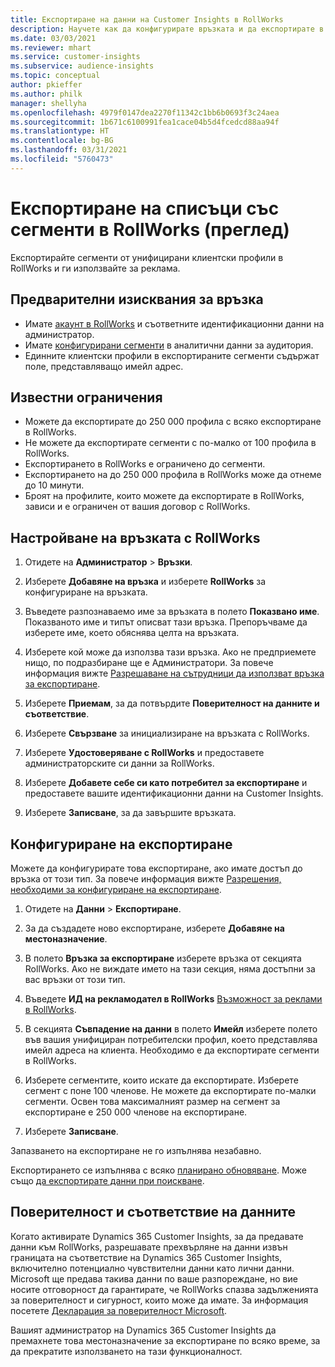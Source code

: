 ```yaml
---
title: Експортиране на данни на Customer Insights в RollWorks
description: Научете как да конфигурирате връзката и да експортирате в RollWorks.
ms.date: 03/03/2021
ms.reviewer: mhart
ms.service: customer-insights
ms.subservice: audience-insights
ms.topic: conceptual
author: pkieffer
ms.author: philk
manager: shellyha
ms.openlocfilehash: 4979f0147dea2270f11342c1bb6b0693f3c24aea
ms.sourcegitcommit: 1b671c6100991fea1cace04b5d4fcedcd88aa94f
ms.translationtype: HT
ms.contentlocale: bg-BG
ms.lasthandoff: 03/31/2021
ms.locfileid: "5760473"
---
```

# <a name="export-segment-lists-to-rollworks-preview"></a>Експортиране на списъци със сегменти в RollWorks (преглед)

Експортирайте сегменти от унифицирани клиентски профили в RollWorks и ги използвайте за реклама. 

## <a name="prerequisites-for-a-connection"></a>Предварителни изисквания за връзка

-   Имате [акаунт в RollWorks](https://www.rollworks.com/) и съответните идентификационни данни на администратор.
-   Имате [конфигурирани сегменти](segments.md) в аналитични данни за аудитория.
-   Единните клиентски профили в експортираните сегменти съдържат поле, представляващо имейл адрес.

## <a name="known-limitations"></a>Известни ограничения

- Можете да експортирате до 250 000 профила с всяко експортиране в RollWorks.
- Не можете да експортирате сегменти с по-малко от 100 профила в RollWorks. 
- Експортирането в RollWorks е ограничено до сегменти.
- Експортирането на до 250 000 профила в RollWorks може да отнеме до 10 минути. 
- Броят на профилите, които можете да експортирате в RollWorks, зависи и е ограничен от вашия договор с RollWorks.

## <a name="set-up-connection-to-rollworks"></a>Настройване на връзката с RollWorks

1. Отидете на **Администратор** > **Връзки**.

1. Изберете **Добавяне на връзка** и изберете **RollWorks** за конфигуриране на връзката.

1. Въведете разпознаваемо име за връзката в полето **Показвано име**. Показваното име и типът описват тази връзка. Препоръчваме да изберете име, което обяснява целта на връзката.

1. Изберете кой може да използва тази връзка. Ако не предприемете нищо, по подразбиране ще е Администратори. За повече информация вижте [Разрешаване на сътрудници да използват връзка за експортиране](connections.md#allow-contributors-to-use-a-connection-for-exports).

1. Изберете **Приемам**, за да потвърдите **Поверителност на данните и съответствие**.

1. Изберете **Свързване** за инициализиране на връзката с RollWorks.

1. Изберете **Удостоверяване с RollWorks** и предоставете администраторските си данни за RollWorks.

1. Изберете **Добавете себе си като потребител за експортиране** и предоставете вашите идентификационни данни на Customer Insights.

1. Изберете **Записване**, за да завършите връзката.

## <a name="configure-an-export"></a>Конфигуриране на експортиране

Можете да конфигурирате това експортиране, ако имате достъп до връзка от този тип. За повече информация вижте [Разрешения, необходими за конфигуриране на експортиране](export-destinations.md#set-up-a-new-export).

1. Отидете на **Данни** > **Експортиране**.

1. За да създадете ново експортиране, изберете **Добавяне на местоназначение**.

1. В полето **Връзка за експортиране** изберете връзка от секцията RollWorks. Ако не виждате името на тази секция, няма достъпни за вас връзки от този тип.

1. Въведете **ИД на рекламодател в RollWorks** [Възможност за реклами в RollWorks](https://help.adroll.com/hc/articles/212011838-Advertiser-Profiles).

3. В секцията **Съвпадение на данни** в полето **Имейл** изберете полето във вашия унифициран потребителски профил, което представлява имейл адреса на клиента. Необходимо е да експортирате сегменти в RollWorks.

1. Изберете сегментите, които искате да експортирате. Изберете сегмент с поне 100 членове. Не можете да експортирате по-малки сегменти. Освен това максималният размер на сегмент за експортиране е 250 000 членове на експортиране. 

1. Изберете **Записване**.

Запазването на експортиране не го изпълнява незабавно.

Експортирането се изпълнява с всяко [планирано обновяване](system.md#schedule-tab). Може също [да експортирате данни при поискване](export-destinations.md#run-exports-on-demand). 


## <a name="data-privacy-and-compliance"></a>Поверителност и съответствие на данните

Когато активирате Dynamics 365 Customer Insights, за да предавате данни към RollWorks, разрешавате прехвърляне на данни извън границата на съответствие на Dynamics 365 Customer Insights, включително потенциално чувствителни данни като лични данни. Microsoft ще предава такива данни по ваше разпореждане, но вие носите отговорност да гарантирате, че RollWorks спазва задълженията за поверителност и сигурност, които може да имате. За информация посетете [Декларация за поверителност Microsoft](https://go.microsoft.com/fwlink/?linkid=396732).

Вашият администратор на Dynamics 365 Customer Insights да премахнете това местоназначение за експортиране по всяко време, за да прекратите използването на тази функционалност.
